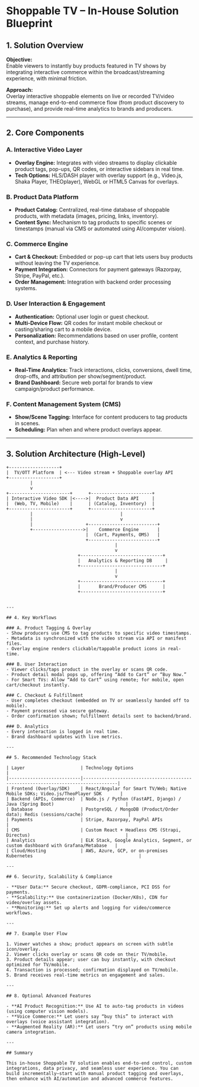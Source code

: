 # Shoppable TV – In-House Solution Blueprint

## 1. Solution Overview

**Objective:**  
Enable viewers to instantly buy products featured in TV shows by integrating interactive commerce within the broadcast/streaming experience, with minimal friction.

**Approach:**  
Overlay interactive shoppable elements on live or recorded TV/video streams, manage end-to-end commerce flow (from product discovery to purchase), and provide real-time analytics to brands and producers.

---

## 2. Core Components

### A. Interactive Video Layer
- **Overlay Engine:** Integrates with video streams to display clickable product tags, pop-ups, QR codes, or interactive sidebars in real time.
- **Tech Options:** HLS/DASH player with overlay support (e.g., Video.js, Shaka Player, THEOplayer), WebGL or HTML5 Canvas for overlays.

### B. Product Data Platform
- **Product Catalog:** Centralized, real-time database of shoppable products, with metadata (images, pricing, links, inventory).
- **Content Sync:** Mechanism to tag products to specific scenes or timestamps (manual via CMS or automated using AI/computer vision).

### C. Commerce Engine
- **Cart & Checkout:** Embedded or pop-up cart that lets users buy products without leaving the TV experience.
- **Payment Integration:** Connectors for payment gateways (Razorpay, Stripe, PayPal, etc.).
- **Order Management:** Integration with backend order processing systems.

### D. User Interaction & Engagement
- **Authentication:** Optional user login or guest checkout.
- **Multi-Device Flow:** QR codes for instant mobile checkout or casting/sharing cart to a mobile device.
- **Personalization:** Recommendations based on user profile, content context, and purchase history.

### E. Analytics & Reporting
- **Real-Time Analytics:** Track interactions, clicks, conversions, dwell time, drop-offs, and attribution per show/segment/product.
- **Brand Dashboard:** Secure web portal for brands to view campaign/product performance.

### F. Content Management System (CMS)
- **Show/Scene Tagging:** Interface for content producers to tag products in scenes.
- **Scheduling:** Plan when and where product overlays appear.

---

## 3. Solution Architecture (High-Level)
```mermaid
+-------------------+
|  TV/OTT Platform  | <--- Video stream + Shoppable overlay API
+-------------------+
         |
         v
+-----------------------+      +-----------------------+
| Interactive Video SDK |<---->|  Product Data API     |
|  (Web, TV, Mobile)    |      | (Catalog, Inventory)  |
+-----------------------+      +-----------------------+
         |                                 |
         |                                 v
         |                    +--------------------------+
         +------------------->|    Commerce Engine       |
                              |  (Cart, Payments, OMS)   |
                              +--------------------------+
                                         |
                                         v
                           +-------------------------------+
                           |   Analytics & Reporting DB     |
                           +-------------------------------+
                                         |
                                         v
                           +-------------------------------+
                           |       Brand/Producer CMS      |
                           +-------------------------------+


---

## 4. Key Workflows

### A. Product Tagging & Overlay
- Show producers use CMS to tag products to specific video timestamps.
- Metadata is synchronized with the video stream via API or manifest files.
- Overlay engine renders clickable/tappable product icons in real-time.

### B. User Interaction
- Viewer clicks/taps product in the overlay or scans QR code.
- Product detail modal pops up, offering “Add to Cart” or “Buy Now.”
- For Smart TVs: Allow “Add to Cart” using remote; for mobile, open cart/checkout instantly.

### C. Checkout & Fulfillment
- User completes checkout (embedded on TV or seamlessly handed off to mobile).
- Payment processed via secure gateway.
- Order confirmation shown; fulfillment details sent to backend/brand.

### D. Analytics
- Every interaction is logged in real time.
- Brand dashboard updates with live metrics.

---

## 5. Recommended Technology Stack

| Layer                     | Technology Options                                                                 |
|---------------------------|-----------------------------------------------------------------------------------|
| Frontend (Overlay/SDK)    | React/Angular for Smart TV/Web; Native Mobile SDKs; Video.js/TheoPlayer SDK       |
| Backend (APIs, Commerce)  | Node.js / Python (FastAPI, Django) / Java (Spring Boot)                           |
| Database                  | PostgreSQL / MongoDB (Product/Order data); Redis (sessions/cache)                 |
| Payments                  | Stripe, Razorpay, PayPal APIs                                                     |
| CMS                       | Custom React + Headless CMS (Strapi, Directus)                                    |
| Analytics                 | ELK Stack, Google Analytics, Segment, or custom dashboard with Grafana/Metabase   |
| Cloud/Hosting             | AWS, Azure, GCP, or on-premises Kubernetes                                        |

---

## 6. Security, Scalability & Compliance

- **User Data:** Secure checkout, GDPR-compliance, PCI DSS for payments.
- **Scalability:** Use containerization (Docker/K8s), CDN for video/overlay assets.
- **Monitoring:** Set up alerts and logging for video/commerce workflows.

---

## 7. Example User Flow

1. Viewer watches a show; product appears on screen with subtle icon/overlay.
2. Viewer clicks overlay or scans QR code on their TV/mobile.
3. Product details appear; user can buy instantly, with checkout optimized for TV/mobile.
4. Transaction is processed; confirmation displayed on TV/mobile.
5. Brand receives real-time metrics on engagement and sales.

---

## 8. Optional Advanced Features

- **AI Product Recognition:** Use AI to auto-tag products in videos (using computer vision models).
- **Voice Commerce:** Let users say “buy this” to interact with overlays (voice assistant integration).
- **Augmented Reality (AR):** Let users “try on” products using mobile camera integration.

---

## Summary

This in-house Shoppable TV solution enables end-to-end control, custom integrations, data privacy, and seamless user experience. You can build incrementally—start with manual product tagging and overlays, then enhance with AI/automation and advanced commerce features.

